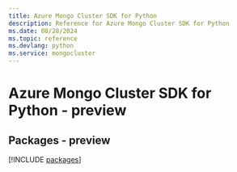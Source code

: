 ```yaml
---
title: Azure Mongo Cluster SDK for Python
description: Reference for Azure Mongo Cluster SDK for Python
ms.date: 08/28/2024
ms.topic: reference
ms.devlang: python
ms.service: mongocluster
---
```

# Azure Mongo Cluster SDK for Python - preview
## Packages - preview
[!INCLUDE [packages](mongo-cluster-index.md)]